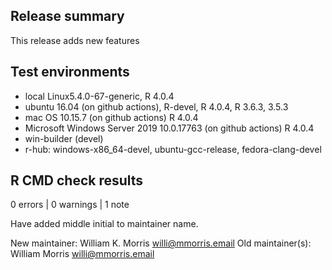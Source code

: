 ## Release summary

This release adds new features

## Test environments

* local Linux5.4.0-67-generic, R 4.0.4
* ubuntu 16.04 (on github actions), R-devel, R 4.0.4, R 3.6.3, 3.5.3
* mac OS 10.15.7 (on github actions) R 4.0.4
* Microsoft Windows Server 2019 10.0.17763 (on github actions) R 4.0.4
* win-builder (devel)
* r-hub: windows-x86_64-devel, ubuntu-gcc-release, fedora-clang-devel

## R CMD check results
0 errors | 0 warnings | 1 note

Have added middle initial to maintainer name.

  New maintainer:
    William K. Morris <willi@mmorris.email>
  Old maintainer(s):
    William Morris <willi@mmorris.email>
